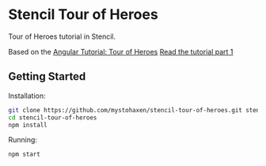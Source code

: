 # Stencil Tour of Heroes
Tour of Heroes tutorial in Stencil.

Based on the [Angular Tutorial: Tour of Heroes](https://angular.io/tutorial)
[Read the tutorial part 1](https://medium.com/mystohaxen/stencil-tutorial-tour-of-heroes-832a09ef3d82)

## Getting Started

Installation:
```bash
git clone https://github.com/mystohaxen/stencil-tour-of-heroes.git stencil-tour-of-heroes
cd stencil-tour-of-heroes
npm install
```

Running:
```bash
npm start
```
